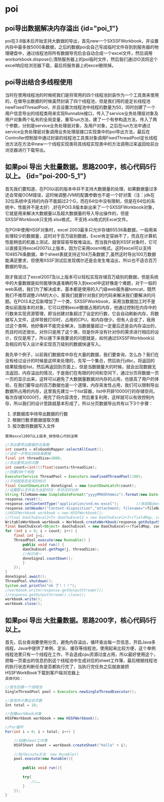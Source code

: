 # poi

## poi导出数据解决内存溢出 {id="poi_1"}
poi在3.8版本后开始支持大数据的导出，首先new一个SXSSFWorkbook，并设置内存中最多放5000条数据，之后的数据poi会自己写成临时文件存到到服务器的物理硬盘中，通过线程池将所有数据导完后会自动合成一个excel文件，然后调用workorkbook.dispose();清除服务器上的poi临时文件，然后我们通过IO流将这个excel响应给浏览器下载，最后将服务器上的excel删除掉。


## poi导出结合多线程使用
当时在使用线程池的时候呢我们是将常用的四个线程池封装作为一个工具类来使用的，在做导出数据的时候虽然封装了四个线程池，但是我们用的是定长线程池newFixedThreadPool，并且设置次线程池中线程的数量为50，同时创建了一个用户信息导出的线程类用来实现Runnable接口，传入了service业务处理层对象及用户对象两个私有的全局变量，重写run方法，建了一个有参构造方法，传入了两个参数，分别是service业务处理层对象，及用户对象，之后在run方法中通过service业务处理层对象调用业务处理层接口实现类中的poi导出方法，最后在Controller控制层中通过封装的线程池工具类对象调用FixedThreadPool定长线程池方法在方法中new一个线程实现类将其线程实现类中的方法调用过来返回给前台浏览器进行下载导出。

## 如果poi 导出 大批量数据。思路200字，核心代码5行以上。 {id="poi-200-5_1"}
首先我们要知道，在POI以前的版本中并不支持大数据量的处理，如果数据量过多还会常报OOM错误，这时候调整JVM的配置参数也不是一个好对策（注：jdk在32位系统中支持的内存不能超过2个G，而在64位中没有限制，但是在64位的系统中，性能并不是太好）,好在POI3.8版本新出来了一个SXSSFWorkbook对象，它就是用来解决大数据量以及超大数据量的导入导出操作的，但是SXSSFWorkbook只支持.xlsx格式，不支持.xls格式的Excel文件。        

在POI中使用HSSF对象时，excel 2003最多只允许存储65536条数据，一般用来处理较少的数据量，这时对于百万级别数据，Excel肯定容纳不了，而且在计算机性能稍低的机器上测试，就很容易导致堆溢出。而当我升级到XSSF对象时，它可以直接支持excel2007以上版本，因为它采用ooxml格式。这时excel可以支持1048576条数据，单个sheet表就支持近104万条数据了,虽然这时导出100万数据能满足要求，但使用XSSF测试后发现偶尔还是会发生堆溢出，所以也不适合百万数据的导出。      

刚才我说过了excel2007及以上版本可以轻松实现存储百万级别的数据，但是系统中的大量数据是如何能够快速准确的导入到excel中这好像是个难题，对于一般的web系统，我们为了解决成本，基本都是使用的入门级web服务器tomcat，既然我们不推荐调整JVM的大小，那我们就要针对我们的代码来解决我们要解决的问题。在POI3.8之后新增加了一个类，SXSSFWorkbook，采用当数据加工时不是类似前面版本的对象，它可以控制excel数据占用的内存，他通过控制在内存中的行数来实现资源管理，即当创建对象超过了设定的行数，它会自动刷新内存，将数据写入文件，这样导致打印时，占用的CPU，和内存很少。但有人会说了，我用过这个类啊，他好像并不能完全解决，当数据量超过一定量后还是会内存溢出的，而且时间还很长。对你只是用了这个类，但是你并没有针对你的需求进行相应的设计，仅仅是用了，所以接下来我要说的问题就是，如何通过SXSSFWorkbook以及相应的写入设计来实现百万级别的数据快速写入。      

我先举个例子，以前我们数据库中存在大量的数据，我们要查询，怎么办？我们在没有经过设计的时候是这样来处理的，先写一个集合，然后执行jdbc，将返回的结果赋值给list，然后再返回到页面上，但是当数据量大的时候，就会出现数据无法返回，内存溢出的情况，于是我们在有限的时间和空间下，通过分页将数据一页一页的显示出来，这样可以避免了大数据量数据对内存的占用，也提高了用户的体验，在我们要导出的百万数据也是一个道理，内存突发性占用，我们可以限制导出数据所占用的内存，这里我先建立一个list容器，list中开辟10000行的存储空间，每次存储10000行，用完了将内容清空，然后重复利用，这样就可以有效控制内存，所以我们的设计思路就基本形成了，所以分页数据导出共有以下3个步骤：
1. 求数据库中待导出数据的行数
2. 根据行数求数据提取次数
3. 按次数将数据写入文件

`使用excel2007以上版本_徐恒核心代码注释`  
```java
//求出要导出数据的总条数
int counts = mlsGoodsMapper.selectAllCount();
//设定一次导出1000条数据
final int threadSize=1000;
//求出要导出的次数
int count=(int)((float)counts/threadSize);
//创建100个线程
ExecutorService ThreadPool = Executors.newFixedThreadPool(100);
//子线程是否走完的标识
final CountDownLatch doneSignal = new CountDownLatch(count);
//设置默认文件名为当前时间：年月日时分秒
String fileName=new SimpleDateFormat("yyyyMMddhhmmss").format(new Date()).toString();
response.reset();
response.setContentType("application/vnd.ms-excel");        //改成输出excel文件
response.setHeader("Content-disposition","attachment; filename="+fileName+".xls" );
//HSSFWorkbook workbook = new HSSFWorkbook();
//final DaoChuExcel2<T> daoChuExcel2 = new DaoChuExcel2<T>(fieldMap, counts, 30000, workbook, "qwe", mlsGoodsMapper);
WritableWorkbook workbook = Workbook.createWorkbook(response.getOutputStream());
final DaoChuExcel<Object> daoChuExcel = new DaoChuExcel<>(fieldMap, counts, 30000, workbook, "q", mlsGoodsMapper);
for (int i = 0; i < count; i++) {
    final int j=i;
    ThreadPool.execute(new Runnable() {
        public void run() {
        daoChuExcel.getPage(j, threadSize);
        //标识减一
        doneSignal.countDown();
        }
    });
}
doneSignal.await();
ThreadPool.shutdown();
System.out.println("ok 了！！！");
//workbook.write(response.getOutputStream());  
//response.getOutputStream().close();
workbook.write();
workbook.close();
```
## 如果poi 导出 大批量数据。思路200字，核心代码5行以上。      
首先，后台查询要使用分页，避免内存溢出，循环查出每一页信息，开启Java多线程，Java中提供了单例、定长、缓存等线程池，使用起来比较方便，这个单例线程池里只有一个线程在工作，不会造成cpu资源过度占用，所以最好使用这个，把每一页查出的信息扔到这个线程池中生成对应的sheet工作簿，最后根据线程池的执行状态判断任务是否都执行完了，当执行完任务之后就直接把HSSFWorkBook下载到客户端浏览器上            
`具体代码：`
```java 
//首先创建一个线程池
SingleThreadPool pool = Executors.newSingleThreadExecutor();

//查询并计算出总页数
Int total = 10;

//创建workBook对象
HSSFWorkbook workbook = new HSSFWorkbook();

//For循环
For(int i = 0; i < total; i++) {

    //创建sheet工作薄
    HSSFSheet sheet = workbook.createSheet("hello" + i);
    
    //执行ecxute方法  new Runable()
    pool.execute(new Runable(){
    
        public void run(){
        
        try{
            //……
        }
    });
}



```

